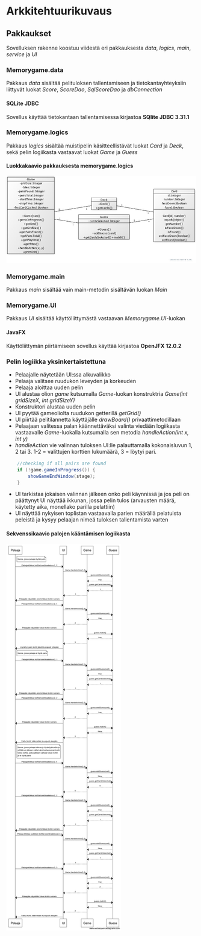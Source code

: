 # Arkkitehtuurikuvaus

## Pakkaukset

Sovelluksen rakenne koostuu viidestä eri pakkauksesta *data*, *logics*, *main*, *service* ja *UI*

### Memorygame.data

Pakkaus *data* sisältää pelituloksen tallentamiseen ja tietokantayhteyksiin liittyvät luokat *Score*, *ScoreDao*, *SqlScoreDao* ja *dbConnection*

#### SQLite JDBC

Sovellus käyttää tietokantaan tallentamisessa kirjastoa **SQlite JDBC 3.31.1**

### Memorygame.logics

Pakkaus *logics* sisältää muistipelin käsitteellistävät luokat *Card* ja *Deck*, sekä pelin logiikasta vastaavat luokat *Game* ja *Guess*

#### Luokkakaavio pakkauksesta memorygame.logics

![luokkakaavio](luokkakaavio.jpg)

### Memorygame.main

Pakkaus *main* sisältää vain main-metodin sisältävän luokan *Main*

### Memorygame.UI

Pakkaus *UI* sisältää käyttöliittymästä vastaavan *Memorygame.UI*-luokan

#### JavaFX

Käyttöliittymän piirtämiseen sovellus käyttää kirjastoa **OpenJFX 12.0.2**

### Pelin logiikka yksinkertaistettuna
 
 - Pelaajalle näytetään UI:ssa alkuvalikko
 - Pelaaja valitsee ruudukon leveyden ja korkeuden
 - Pelaaja aloittaa uuden pelin
 - UI alustaa olion *game* kutsumalla *Game*-luokan konstruktria *Game(int gridSizeX, int gridSizeY)*
 - Konstruktori alustaa uuden pelin
 - UI pyytää gameoliolta ruudukon getterillä *getGrid()*
 - UI piirtää pelitilannetta käyttäjälle *drawBoard()* privaattimetodillaan
 - Pelaajaan valitessa palan käännettäväksi valinta viedään logiikasta vastaavalle *Game*-luokalla kutsumalla sen metodia *handleAction(int x, int y)*
 - *handleAction* vie valinnan tuloksen UI:lle palauttamalla kokonaisluvun 1, 2 tai 3. 1-2 = valittujen korttien lukumäärä, 3 = löytyi pari.
 
```java
	//checking if all pairs are found
	if (!game.gameInProgress()) {
		showGameEndWindow(stage);
	}
```
- UI tarkistaa jokaisen valinnan jälkeen onko peli käynnissä ja jos peli on päättynyt UI näyttää ikkunan, jossa pelin tulos (arvausten määrä, käytetty aika, monellako parilla pelattiin)
- UI näyttää nykyisen toplistan vastaavalla parien määrällä pelatuista peleistä ja kysyy pelaajan nimeä tuloksen tallentamista varten

#### Sekvenssikaavio palojen kääntämisen logiikasta

![Sekvenssikaavio pelin logiikasta](sekvenssikaavio.png)

